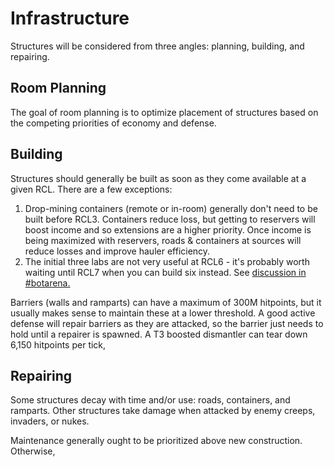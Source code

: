# Infrastructure

Structures will be considered from three angles: planning, building, and repairing.

## Room Planning

The goal of room planning is to optimize placement of structures based on the competing priorities of economy and defense.

## Building

Structures should generally be built as soon as they come available at a given RCL. There are a few exceptions:

1. Drop-mining containers (remote or in-room) generally don't need to be built before RCL3. Containers reduce loss, but getting to reservers will boost income and so extensions are a higher priority. Once income is being maximized with reservers, roads & containers at sources will reduce losses and improve hauler efficiency.
2. The initial three labs are not very useful at RCL6 - it's probably worth waiting until RCL7 when you can build six instead. See [discussion in #botarena.](https://discord.com/channels/860665589738635336/865974501505237022/1002953782407221308)

Barriers (walls and ramparts) can have a maximum of 300M hitpoints, but it usually makes sense to maintain these at a lower threshold. A good active defense will repair barriers as they are attacked, so the barrier just needs to hold until a repairer is spawned. A T3 boosted dismantler can tear down 6,150 hitpoints per tick, 

## Repairing

Some structures decay with time and/or use: roads, containers, and ramparts. Other structures take damage when attacked by enemy creeps, invaders, or nukes.

Maintenance generally ought to be prioritized above new construction. Otherwise, 